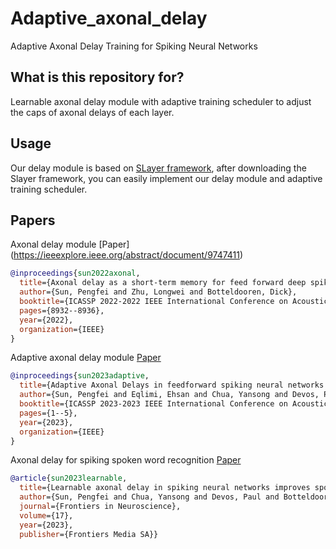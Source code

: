 # Adaptive_axonal_delay
Adaptive Axonal Delay Training for Spiking Neural Networks

## **What is this repository for?**

Learnable axonal delay module with adaptive training scheduler to adjust the caps of axonal delays of each layer.

## **Usage**

Our delay module is based on [SLayer framework](https://github.com/bamsumit/slayerPytorch), after downloading the Slayer framework, 
you can easily implement our delay module and adaptive training scheduler.

## **Papers**
Axonal delay module [Paper] (https://ieeexplore.ieee.org/abstract/document/9747411)

```bibtex
@inproceedings{sun2022axonal,
  title={Axonal delay as a short-term memory for feed forward deep spiking neural networks},
  author={Sun, Pengfei and Zhu, Longwei and Botteldooren, Dick},
  booktitle={ICASSP 2022-2022 IEEE International Conference on Acoustics, Speech and Signal Processing (ICASSP)},
  pages={8932--8936},
  year={2022},
  organization={IEEE}
}
```

Adaptive axonal delay module [Paper](https://ieeexplore.ieee.org/abstract/document/10094768)

```bibtex
@inproceedings{sun2023adaptive,
  title={Adaptive Axonal Delays in feedforward spiking neural networks for accurate spoken word recognition},
  author={Sun, Pengfei and Eqlimi, Ehsan and Chua, Yansong and Devos, Paul and Botteldooren, Dick},
  booktitle={ICASSP 2023-2023 IEEE International Conference on Acoustics, Speech and Signal Processing (ICASSP)},
  pages={1--5},
  year={2023},
  organization={IEEE}
}
```

Axonal delay for spiking spoken word recognition [Paper](https://www.frontiersin.org/articles/10.3389/fnins.2023.1275944/full)

```bibtex
@article{sun2023learnable,
  title={Learnable axonal delay in spiking neural networks improves spoken word recognition},
  author={Sun, Pengfei and Chua, Yansong and Devos, Paul and Botteldooren, Dick},
  journal={Frontiers in Neuroscience},
  volume={17},
  year={2023},
  publisher={Frontiers Media SA}}
```
